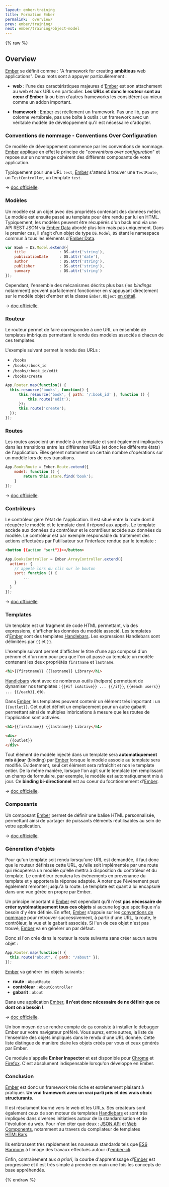 ```yaml
---
layout: ember-training
title: Formation Ember
permalink:  overview/
prev: ember/training/
next: ember/training/object-model
---
```


{% raw %}

## Overview

[Ember](http://emberjs.com) se définit comme : "A framework for creating **ambitious** web applications". Deux mots sont à appuyer particulièrement :

* **web** : l'une des caractéristiques majeures d'[Ember](http://emberjs.com) est son attachement au web et aux URLs en particulier. **Les URLs et donc le routeur sont au cœur d'Ember** là ou bien d'autres frameworks les considèrent au mieux comme un addon important.

* **framework** : [Ember](http://emberjs.com) est réellement un framework. Pas une lib, pas une colonne vertébrale, pas une boîte à outils : un framework avec un véritable modèle de développement qu'il est nécessaire d'adopter.

### Conventions de nommage - Conventions Over Configuration

Ce modèle de développement commence par les conventions de nommage. [Ember](http://emberjs.com) applique en effet le principe de "*conventions over configuration*" et repose sur un nommage cohérent des différents composants de votre application.

Typiquement pour une URL `test`, [Ember](http://emberjs.com) s'attend à trouver une `TestRoute`, un `TestController`, un template `test`.

-> [doc officielle](http://emberjs.com/guides/concepts/naming-conventions/).


### Modèles

Un modèle est un objet avec des propriétés contenant des données métier. Le modèle est ensuite passé au template pour être rendu par lui
en HTML. Typiquement, les modèles peuvent être récupérés d'un back end via une API REST JSON via [Ember Data](https://github.com/emberjs/data) abordé plus loin mais pas uniquement. Dans le premier cas, il s'agit d'un objet de type ``DS.Model``, ``DS`` étant le namespace commun à tous les éléments d'[Ember Data](https://github.com/emberjs/data).

```js
var Book = DS.Model.extend({
    title               : DS.attr('string'),
    publicationDate     : DS.attr('date'),
    author              : DS.attr('string'),
    publisher           : DS.attr('string'),
    summary             : DS.attr('string')
});
```

Cependant, l'ensemble des mécanismes décrits plus bas (les *bindings* notamment) peuvent parfaitement fonctionner en s'appuyant directement sur le modèle objet d'ember et la classe ``Ember.Object`` [en détail](http://eviltrout.com/2013/03/23/ember-without-data.html).

-> [doc officielle](http://guides.emberjs.com/v2.0.0/models/).

### Routeur

Le routeur permet de faire correspondre à une URL un ensemble de templates imbriqués permettant le rendu des modèles associés à
chacun de ces templates.

L'exemple suivant permet le rendu des URLs :

* `/books`
* `/books/:book_id`
* `/books/:book_id/edit`
* `/books/create`

```js
App.Router.map(function() {
  this.resource('books', function() {
      this.resource('book', { path: '/:book_id' }, function () {
          this.route('edit');
      });
      this.route('create');
  });
});
```

### Routes

Les routes associent un modèle à un template et sont également impliquées dans les transitions entre les différentes URLs (et donc les différents états) de l'application. Elles gèrent notamment un certain nombre d'opérations sur un modèle lors de ces transitions.

```js
App.BooksRoute = Ember.Route.extend({
    model: function () {
        return this.store.find('book');
    }
});
```

-> [doc officielle](http://guides.emberjs.com/v2.0.0/routing/).


### Contrôleurs

Le contrôleur gère l'état de l'application. Il est situé entre la route dont il récupère le modèle et le template dont il répond aux appels. Le template accède aux données du contrôleur et le contrôleur accède aux données du modèle. Le contrôleur est par exemple responsable du traitement des actions effectuées par l'utilisateur sur l'interface rendue par le template :

```html
<button {{action "sort"}}></button>
```

```js
App.BooksController = Ember.ArrayController.extend({
  actions: {
    // appelé lors du clic sur le bouton
    sort: function () {
        ...
    }
  }
});
```

-> [doc officielle](http://guides.emberjs.com/v2.0.0/controllers/).


### Templates

Un template est un fragment de code HTML permettant, via des expressions, d'afficher les données du modèle associé. Les templates d'[Ember](http://emberjs.com) sont des templates [Handlebars](http://handlebarsjs.com/). Les expressions Handlebars sont délimitées par `{{` et `}}`.

L'exemple suivant permet d'afficher le titre d'une app composé d'un prénom et d'un nom pour peu que l'on ait passé au template un
modèle contenant les deux propriétés `firstname` et `lastname`.

```html
<h1>{{firstname}} {{lastname}} Library</h1>
```

[Handlebars](http://handlebarsjs.com/) vient avec de nombreux outils (helpers) permettant de dynamiser nos templates : `{{#if isActive}} ... {{/if}}`, `{{#each users}} ... {{/each}}`, etc.

Dans [Ember](http://emberjs.com), les templates peuvent contenir un élément très important : un `{{outlet}}`. Cet outlet définit un emplacement pour un autre gabarit permettant ainsi de multiples imbrications à mesure que les routes de l'application sont activées.

```html
<h1>{{firstname}} {{lastname}} Library</h1>

<div>
  {{outlet}}
</div>
```

Tout élément de modèle injecté dans un template sera **automatiquement mis à jour** (binding) par [Ember](http://emberjs.com) lorsque le modèle associé au template sera modifié. Évidemment, seul cet élément sera rafraîchit et non le template entier. De la même manière, lorsque l'on agit sur le template (en remplissant un champ de formulaire, par exemple, le modèle est automatiquement mis à jour. Ce **binding bi-directionnel** est au coeur du focntionnement d'[Ember](http://emberjs.com).

-> [doc officielle](http://guides.emberjs.com/v2.0.0/templates/handlebars-basics/).


### Composants

Un composant [Ember](http://emberjs.com) permet de définir une balise HTML personnalisée, permettant ainsi de partager de puissants
éléments réutilisables au sein de votre application.

-> [doc officielle](http://emberjs.com/guides/components/).


### Géneration d'objets

Pour qu'un template soit rendu lorsqu'une URL est demandée, il faut donc que le routeur définisse cette URL, qu'elle soit implémentée par une route qui récupèrera un modèle qu'elle mettra à disposition du contrôleur et du template. Le contrôleur écoutera les
évènements en provenance du template et y apportera la réponse adaptée. À noter que l'évènement peut également remonter jusqu'à la route. Le template est quant à lui encapsulé dans une vue gérée en propre par Ember.

Un principe important d'[Ember](http://emberjs.com) est cependant qu'il n'est **pas nécessaire de créer systématiquement tous ces objets** si aucune logique spécifique n'a besoin d'y être définie. En effet, [Ember](http://emberjs.com) s'appuie sur les [conventions de nommage](#conventions-de-nommage) pour retrouver successivement, à partir d'une URL, la route, le contrôleur, la vue et le gabarit associés. Si l'un de ces objet n'est pas trouvé, [Ember](http://emberjs.com) va en générer un par défaut.

Donc si l'on crée dans le routeur la route suivante sans créer aucun autre objet :

```js
App.Router.map(function() {
  this.route("about", { path: "/about" });
});
```

[Ember](http://emberjs.com) va générer les objets suivants :

* **route** : `AboutRoute`
* **contrôleur** : `AboutController`
* **gabarit** : `about`

Dans une application [Ember](http://emberjs.com), **il n'est donc nécessaire de ne définir que ce dont on a besoin !**.

-> [doc officielle](http://emberjs.com/guides/routing/generated-objects/).

Un bon moyen de se rendre compte de ça consiste à installer le debugger Ember sur votre navigateur préféré. Vous aurez, entre autres, la liste de l'ensemble des objets impliqués dans le rendu d'une URL donnée. Cette liste distingue de manière claire les objets créés par vous et ceux générés par Ember.

Ce module s'appelle **Ember Inspector** et est disponible pour [Chrome](https://chrome.google.com/webstore/detail/ember-inspector/bmdblncegkenkacieihfhpjfppoconhi?hl=en)
et [Firefox](https://addons.mozilla.org/en-US/firefox/addon/ember-inspector/). C'est absolument indispensable lorsqu'on développe en Ember.


### Conclusion

[Ember](http://emberjs.com) est donc un framework très riche et extrêmement plaisant à pratiquer.
**Un vrai framework avec un vrai parti pris et des vrais choix structurants.**

Il est résolument tourné vers le web et les URLs. Ses créateurs sont également ceux de son moteur de templates [Handlebars](http://handlebarsjs.com/) et sont très impliqués dans diverses initiatives autour de la standardisation et de l'évolution du web. Pour n'en citer que deux : [JSON API](http://jsonapi.org/) et [Web Components](https://gist.github.com/wycats/9144666b0c606d1838be), notamment au travers du compilateur de templates [HTMLBars](https://github.com/tildeio/htmlbars).

Ils embrassent très rapidement les nouveaux standards tels que [ES6 Harmony](https://people.mozilla.org/~jorendorff/es6-draft.html) à l'image des travaux effectués autour d'[ember-cli](http://www.ember-cli.com/).

Enfin, contrairement aux *a priori*, la courbe d'apprentissage d'[Ember](http://emberjs.com) est progressive et il est très simple à prendre en main une fois les concepts de base appréhendés.

{% endraw %}